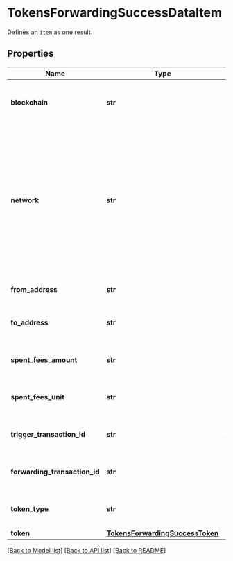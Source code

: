# TokensForwardingSuccessDataItem

Defines an `item` as one result.

## Properties
Name | Type | Description | Notes
------------ | ------------- | ------------- | -------------
**blockchain** | **str** | Represents the specific blockchain protocol name, e.g. Ethereum, Bitcoin, etc. | 
**network** | **str** | Represents the name of the blockchain network used; blockchain networks are usually identical as technology and software, but they differ in data, e.g. - \&quot;mainnet\&quot; is the live network with actual data while networks like \&quot;testnet\&quot;, \&quot;ropsten\&quot;, \&quot;rinkeby\&quot; are test networks. | 
**from_address** | **str** | Represents the hash of the address that provides the tokens. | 
**to_address** | **str** | Represents the hash of the address to forward the tokens to. | 
**spent_fees_amount** | **str** | Represents the amount of the fee spent for the tokens to be forwarded. | 
**spent_fees_unit** | **str** | Represents the unit of the fee spent for the tokens to be forwarded, e.g. BTC. | 
**trigger_transaction_id** | **str** | Defines the unique Transaction ID that triggered the token forwarding. | 
**forwarding_transaction_id** | **str** | Defines the unique Transaction ID that forwarded the tokens. | 
**token_type** | **str** | Defines the type of token sent with the transaction, e.g. ERC 20. | 
**token** | [**TokensForwardingSuccessToken**](TokensForwardingSuccessToken.md) |  | 

[[Back to Model list]](../README.md#documentation-for-models) [[Back to API list]](../README.md#documentation-for-api-endpoints) [[Back to README]](../README.md)


